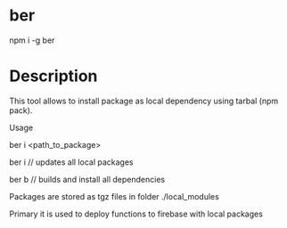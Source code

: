 # ber

npm i -g ber

# Description

This tool allows to install package as local dependency using tarbal (npm pack).

Usage

ber i <path_to_package>

ber i // updates all local packages

ber b // builds and install all dependencies

Packages are stored as tgz files in folder ./local_modules

Primary it is used to deploy functions to firebase with local packages

